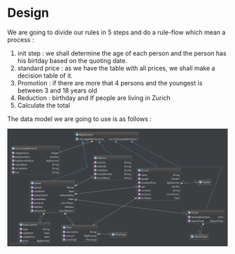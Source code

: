 # Design

We are going to divide our rules in 5 steps and do a rule-flow which mean a process : 
1. init step : we shall determine the age of each person and the person has his birtday based on the quoting date.
2. standard price : as we have the table with all prices, we shall make a decision table of it.
3. Promotion : if there are more that 4 persons and the youngest is between 3 and 18 years old
4. Reduction :  birthday and If people are living in Zurich
5. Calculate the total



The data model we are going to use is as follows : 


![](BRMS/Step2-DataModel/action09.png)




